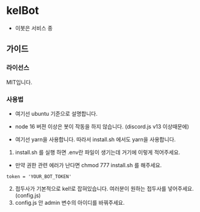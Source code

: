 # kelBot
- 이봇은 서비스 종
## 가이드

### 라이선스

MIT입니다.

### 사용법

- 여기선 ubuntu 기준으로 설명합니다.

- node 16 버젼 이상은 봇이 작동을 하지 않습니다. (discord.js v13 이상때문에)

- 여기선 yarn을 사용합니다. 따라서 install.sh 에서도 yarn을 사용합니다.

1. install.sh 를 실행 하면 .env란 파일이 생기는데 거기에 이렇게 적어주세요.

- 만약 권한 관련 에러가 난다면 chmod 777 install.sh 를 해주세요.

```
token = 'YOUR_BOT_TOKEN'
```

2. 접두사가 기본적으로 kel!로 잡혀있습니다. 여러분이 원하는 접두사를 넣어주세요. (config.js)
3. config.js 안 admin 변수의 아이디를 바꿔주세요.
